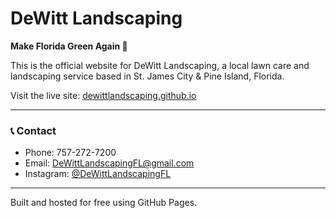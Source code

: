 # DeWitt Landscaping

**Make Florida Green Again 🌱**

This is the official website for DeWitt Landscaping, a local lawn care and landscaping service based in St. James City & Pine Island, Florida.

Visit the live site: [dewittlandscaping.github.io](https://dewittlandscaping.github.io)

---

### 📞 Contact

- Phone: 757-272-7200  
- Email: [DeWittLandscapingFL@gmail.com](mailto:DeWittLandscapingFL@gmail.com)  
- Instagram: [@DeWittLandscapingFL](https://instagram.com/DeWittLandscapingFL)

---

Built and hosted for free using GitHub Pages.
